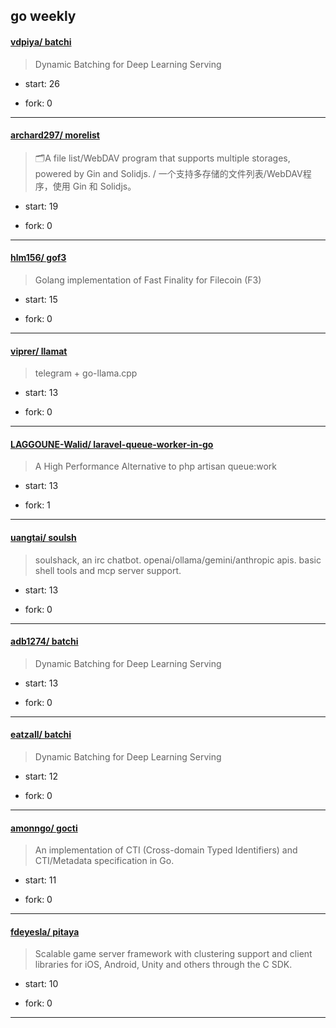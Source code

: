 ## go weekly

#### [vdpiya/ batchi](https://github.com/vdpiya/batchi)
>  Dynamic Batching for Deep Learning Serving
+ start: 26
+ fork: 0
---
#### [archard297/ morelist](https://github.com/archard297/morelist)
>  🗂️A file list/WebDAV program that supports multiple storages, powered by Gin and Solidjs. / 一个支持多存储的文件列表/WebDAV程序，使用 Gin 和 Solidjs。
+ start: 19
+ fork: 0
---
#### [hlm156/ gof3](https://github.com/hlm156/gof3)
>  Golang implementation of Fast Finality for Filecoin (F3)
+ start: 15
+ fork: 0
---
#### [viprer/ llamat](https://github.com/viprer/llamat)
>  telegram + go-llama.cpp
+ start: 13
+ fork: 0
---
#### [LAGGOUNE-Walid/ laravel-queue-worker-in-go](https://github.com/LAGGOUNE-Walid/laravel-queue-worker-in-go)
>  A High Performance Alternative to php artisan queue:work
+ start: 13
+ fork: 1
---
#### [uangtai/ soulsh](https://github.com/uangtai/soulsh)
>  soulshack, an irc chatbot. openai/ollama/gemini/anthropic apis. basic shell tools and mcp server support.
+ start: 13
+ fork: 0
---
#### [adb1274/ batchi](https://github.com/adb1274/batchi)
>  Dynamic Batching for Deep Learning Serving
+ start: 13
+ fork: 0
---
#### [eatzall/ batchi](https://github.com/eatzall/batchi)
>  Dynamic Batching for Deep Learning Serving
+ start: 12
+ fork: 0
---
#### [amonngo/ gocti](https://github.com/amonngo/gocti)
>  An implementation of CTI (Cross-domain Typed Identifiers) and CTI/Metadata specification in Go.
+ start: 11
+ fork: 0
---
#### [fdeyesla/ pitaya](https://github.com/fdeyesla/pitaya)
>  Scalable game server framework with clustering support and client libraries for iOS, Android, Unity and others through the C SDK.
+ start: 10
+ fork: 0
---